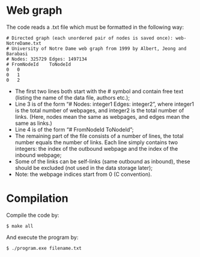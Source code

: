 # Web graph

The code reads a .txt file which must be formatted in the following way:
```
# Directed graph (each unordered pair of nodes is saved once): web-NotreDame.txt
# University of Notre Dame web graph from 1999 by Albert, Jeong and Barabasi
# Nodes: 325729 Edges: 1497134
# FromNodeId	ToNodeId
0	0
0	1
0	2
```

* The first two lines both start with the # symbol and contain free text
(listing the name of the data file, authors etc.);
* Line 3 is of the form “# Nodes: integer1 Edges: integer2”, where
integer1 is the total number of webpages, and integer2 is the total
number of links. (Here, nodes mean the same as webpages, and edges
mean the same as links.)
* Line 4 is of the form “# FromNodeId ToNodeId”;
* The remaining part of the file consists of a number of lines, the total
number equals the number of links. Each line simply contains two integers:
the index of the outbound webpage and the index of the inbound webpage;
* Some of the links can be self-links (same outbound as inbound), these
should be excluded (not used in the data storage later);
* Note: the webpage indices start from 0 (C convention).


# Compilation

Compile the code by:
```
$ make all
```

And execute the program by:
```
$ ./program.exe filename.txt
```
